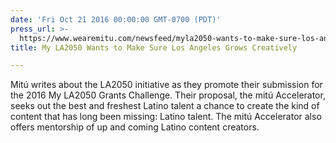 ```yaml
---
date: 'Fri Oct 21 2016 00:00:00 GMT-0700 (PDT)'
press_url: >-
  https://www.wearemitu.com/newsfeed/myla2050-wants-to-make-sure-los-angeles-grows-creatively/
title: My LA2050 Wants to Make Sure Los Angeles Grows Creatively

---
```


Mitú writes about the LA2050 initiative as they promote their submission for the 2016 My LA2050 Grants Challenge. Their proposal, the mitú Accelerator, seeks out the best and freshest Latino talent a chance to create the kind of content that has long been missing: Latino talent. The mitú Accelerator also offers mentorship of up and coming Latino content creators.
